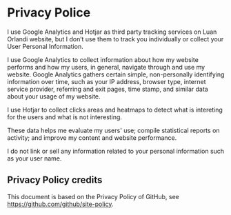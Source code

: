 # Privacy Police

I use Google Analytics and Hotjar as third party tracking services on Luan Orlandi website, but I don’t use them to track you individually or collect your User Personal Information.

I use Google Analytics to collect information about how my website performs and how my users, in general, navigate through and use my website. Google Analytics gathers certain simple, non-personally identifying information over time, such as your IP address, browser type, internet service provider, referring and exit pages, time stamp, and similar data about your usage of my website.

I use Hotjar to collect clicks areas and heatmaps to detect what is intereting for the users and what is not interesting.

These data helps me evaluate my users' use; compile statistical reports on activity; and improve my content and website performance.

I do not link or sell any information related to your personal information such as your user name.

## Privacy Policy credits

This document is based on the Privacy Policy of GitHub, see https://github.com/github/site-policy.
